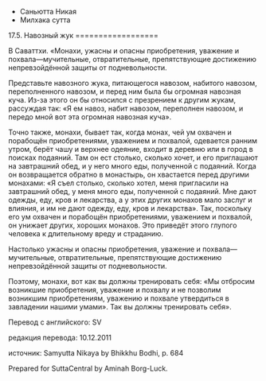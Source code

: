 









* Саньютта Никая
* Милхака сутта


17\.5\. Навозный жук
\=\=\=\=\=\=\=\=\=\=\=\=\=\=\=\=\=\=



В Саваттхи\. «Монахи, ужасны и опасны приобретения, уважение и похвала—мучительные, отвратительные, препятствующие достижению непревзойдённой защиты от подневольности\.


Представьте навозного жука, питающегося навозом, набитого навозом, переполненного навозом, и перед ним была бы огромная навозная куча\. Из\-за этого он бы относился с презрением к другим жукам, рассуждая так: «Я ем навоз, набит навозом, переполнен навозом, и передо мной вот эта огромная навозная куча»\.


Точно также, монахи, бывает так, когда монах, чей ум охвачен и порабощён приобретениями, уважением и похвалой, одевается ранним утром, берёт чашу и верхнее одеяние, входит в деревню или в город в поисках подаяний\. Там он ест столько, сколько хочет, и его приглашают на завтрашний обед, и у него много еды, полученной с подаяний\. Когда он возвращается обратно в монастырь, он хвастается перед другими монахами: «Я съел столько, сколько хотел, меня пригласили на завтрашний обед, у меня много еды, полученной с подаяний\. Мне дают одежды, еду, кров и лекарства, а у этих других монахов мало заслуг и влияния, и им не дают одежду, еду, кров и лекарства»\. Так, поскольку его ум охвачен и порабощён приобретениями, уважением и похвалой, он унижает других, хороших монахов\. Это приведёт этого глупого человека к длительному вреду и страданию\.


Настолько ужасны и опасны приобретения, уважение и похвала—мучительные, отвратительные, препятствующие достижению непревзойдённой защиты от подневольности\.


Поэтому, монахи, вот как вы должны тренировать себя: «Мы отбросим возникшие приобретения, уважение и похвалу и не позволим возникшим приобретениям, уважению и похвале утвердиться в завладении нашими умами»\. Так вы должны тренировать себя»\.



Перевод с английского: SV


редакция перевода: 10\.12\.2011


источник: Samyutta Nikaya by Bhikkhu Bodhi, p\. 684


Prepared for SuttaCentral by Aminah Borg\-Luck\.






